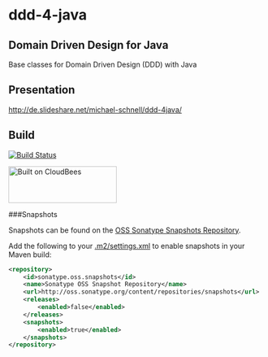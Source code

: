 ddd-4-java
==========

Domain Driven Design for Java
-----------------------------

Base classes for Domain Driven Design (DDD) with Java

Presentation
------------
http://de.slideshare.net/michael-schnell/ddd-4java/

Build
-----

[![Build Status](https://fuin-org.ci.cloudbees.com/job/ddd-4-java/badge/icon)](https://fuin-org.ci.cloudbees.com/job/ddd-4-java/)

<a href="https://fuin-org.ci.cloudbees.com/job/ddd-4-java"><img src="http://www.fuin.org/images/Button-Built-on-CB-1.png" width="213" height="72" border="0" alt="Built on CloudBees"/></a>

###Snapshots

Snapshots can be found on the [OSS Sonatype Snapshots Repository](http://oss.sonatype.org/content/repositories/snapshots/org/fuin "Snapshot Repository"). 

Add the following to your [.m2/settings.xml](http://maven.apache.org/ref/3.2.1/maven-settings/settings.html "Reference configuration") to enable snapshots in your Maven build:

```xml
<repository>
    <id>sonatype.oss.snapshots</id>
    <name>Sonatype OSS Snapshot Repository</name>
    <url>http://oss.sonatype.org/content/repositories/snapshots</url>
    <releases>
        <enabled>false</enabled>
    </releases>
    <snapshots>
        <enabled>true</enabled>
    </snapshots>
</repository>
```
